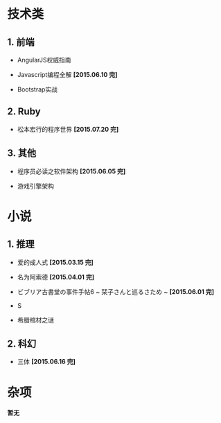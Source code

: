 # 技术类

## 1. 前端

*  AngularJS权威指南

*  Javascript编程全解 __[2015.06.10 完]__

*  Bootstrap实战

## 2. Ruby

*  松本宏行的程序世界 __[2015.07.20 完]__

## 3. 其他

*  程序员必读之软件架构 __[2015.06.05 完]__

*  游戏引擎架构

# 小说

## 1. 推理

*  爱的成人式 __[2015.03.15 完]__

*  名为阿索德 __[2015.04.01 完]__

*  ビブリア古書堂の事件手帖6 ~ 栞子さんと巡るさため ~  __[2015.06.01 完]__

*  S

*  希腊棺材之谜

## 2. 科幻

*  三体 __[2015.06.16 完]__

# 杂项

**暂无**

